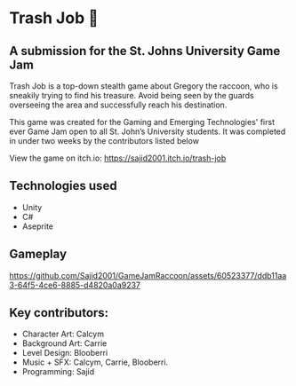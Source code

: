 # Trash Job 🦝

## A submission for the St. Johns University Game Jam 

Trash Job is a top-down stealth game about Gregory the raccoon, who is sneakily trying to find his treasure. Avoid being seen by the guards overseeing the area and successfully reach his destination.

This game was created for the Gaming and Emerging Technologies' first ever Game Jam open to all St. John’s University students. It was completed in under two weeks by the contributors listed below 

View the game on itch.io: https://sajid2001.itch.io/trash-job

## Technologies used
* Unity
* C#
* Aseprite

## Gameplay

https://github.com/Sajid2001/GameJamRaccoon/assets/60523377/ddb11aa3-64f5-4ce6-8885-d4820a0a9237

## Key contributors:
* Character Art: Calcym
* Background Art: Carrie
* Level Design: Blooberri
* Music + SFX: Calcym, Carrie, Blooberri.
* Programming: Sajid




